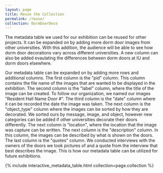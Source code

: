 ```yaml
---
layout: page
title: Reuse the Collection
permalink: /reuse/
collection: DormDoorDeco
---
```


The metadata table we used for our exhibition can be reused for other projects. It can be expanded on by adding more dorm door images from other universities. With this addition, the audience will be able to see how dorm door decorations vary across different universities. A new column can also be added evaulating the differences between dorm doors at IU and dorm doors elsewhere.

Our metadata table can be expanded on by adding more rows and additional columns. The first column is the "pid" column. This column contains the file name of the images that are wanted to be displayed in the exhibition. The second column is the "label" column, where the title of the image can be created. To follow our organization, we named our images "Resident Hall Name Door #". The third column is the "date" column where it can be recorded the date the image was taken. The next column is the "object_type" column where the images can be sorted by how they are decorated. We sorted ours by message, image, and object, however new categories can be added if other universities decorate their doors differently. The next column is "location", where the location that the image was capture can be written. The next column is the "description" column. In this column, the images can be described by what is shown on the doors. The last column is the "quotes" column. We conducted interviews with the owners of the doors we took pictures of and a quote from the interview that best describes the image. This is how our metadata table can be utilized for future exhibitions. 

{% include interactive_metadata_table.html collection=page.collection %}
